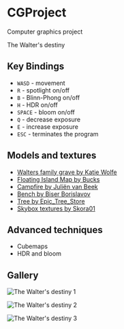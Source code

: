 # CGProject

Computer graphics project

The Walter's destiny

## Key Bindings

* `WASD` - movement
* `R` - spotlight on/off
* `B` - Blinn-Phong on/off
* `H` - HDR on/off
* `SPACE` - bloom on/off
* `Q` - decrease exposure
* `E` - increase exposure
* `ESC` - terminates the program

## Models and textures

* [Walters family grave by Katie Wolfe](https://sketchfab.com/3d-models/walters-family-grave-8022014deda547e889976c7b2d48e923)
* [Floating Island Map by Bucks](https://sketchfab.com/3d-models/floating-island-map-0bb28f9be4214de28719e083944bb06e)
* [Campfire by Juliën van Beek](https://sketchfab.com/3d-models/campfire-239cc7f0341a4f18a37df009be4d1c7c)
* [Bench by Biser Borislavov](https://sketchfab.com/3d-models/viena-park-bench-e4b6db6b6297495da1812dadad78ee22)
* [Tree by Epic_Tree_Store](https://sketchfab.com/3d-models/tree-c25e5fc2bfa54d24a165a8a207c0a6d7)
* [Skybox textures by Skora01](https://github.com/matf-racunarska-grafika-galerija/rg-campsite/tree/main/resources/textures/skybox)

## Advanced techniques

* Cubemaps
* HDR and bloom

## Gallery

![The Walter's destiny 1](https://github.com/killica/CGProject/assets/153934017/f9cee703-30a1-42e6-ba2e-142ac4770058)

![The Walter's destiny 2](https://github.com/killica/CGProject/assets/153934017/a5a86a6a-86c1-492b-be8a-a91c0869d21c)

![The Walter's destiny 3](https://github.com/killica/CGProject/assets/153934017/031173af-86d6-4176-8d50-c1b10e93fa1f)



